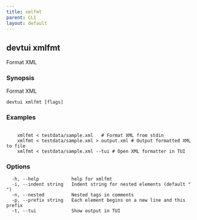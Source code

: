 ```yaml
---
title: xmlfmt
parent: CLI
layout: default
---
```


## devtui xmlfmt

Format XML

### Synopsis

Format XML

```
devtui xmlfmt [flags]
```

### Examples

```

	xmlfmt < testdata/sample.xml   # Format XML from stdin
	xmlfmt < testdata/sample.xml > output.xml # Output formatted XML to file
	xmlfmt < testdata/sample.xml --tui # Open XML formatter in TUI

```

### Options

```
  -h, --help            help for xmlfmt
  -i, --indent string   Indent string for nested elements (default "  ")
  -n, --nested          Nested tags in comments
  -p, --prefix string   Each element begins on a new line and this prefix
  -t, --tui             Show output in TUI
```
